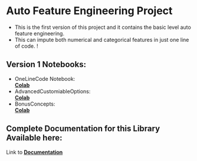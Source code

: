 # Auto Feature Engineering Project 

* This is the first version of this project and it contains the basic level auto feature engineering. 
* This can impute both numerical and categorical features in just one line of code. !


## Version 1 Notebooks: 
* OneLineCode Notebook:<br>[**Colab**](https://colab.research.google.com/drive/1_vcUba23LsIc9l_4_s3bFZfGP8UqcGaY?usp=sharing)
* AdvancedCustomiableOptions:<br>[**Colab**](https://colab.research.google.com/drive/1sP_vypZJZb8oe6p519mru4-lYfA55KSl?usp=sharing)
* BonusConcepts:<br>[**Colab**](https://colab.research.google.com/drive/18ighHvjg1T0Dw0C-nGVWLkDHpuKT1BSs?usp=sharing)

## Complete Documentation for this Library Available here: 
Link to [**Documentation**](https://raravindds.github.io/auto_fe/) 


